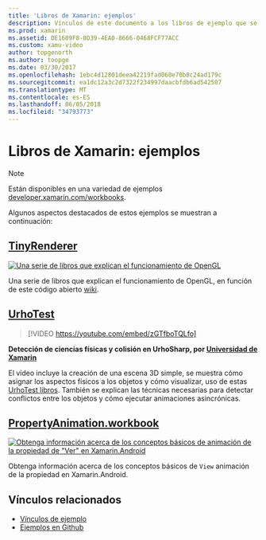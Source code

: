 ```yaml
---
title: 'Libros de Xamarin: ejemplos'
description: Vínculos de este documento a los libros de ejemplo que se utilizará al obtener información sobre cómo utilizar los libros de Xamarin. Libros vinculados muestran OpenGL, UrhoSharp y propiedad de animación en Xamarin.Android.
ms.prod: xamarin
ms.assetid: DE1609F8-0D39-4EA0-8666-0468FCF77ACC
ms.custom: xamu-video
author: topgenorth
ms.author: toopge
ms.date: 03/30/2017
ms.openlocfilehash: 1ebc4d12801deea42219fad060e70b8c24ad179c
ms.sourcegitcommit: ea1dc12a3c2d7322f234997daacbfdb6ad542507
ms.translationtype: MT
ms.contentlocale: es-ES
ms.lasthandoff: 06/05/2018
ms.locfileid: "34793773"
---
```

# <a name="xamarin-workbooks--samples"></a>Libros de Xamarin: ejemplos

> [!NOTE]
> Están disponibles en una variedad de ejemplos [developer.xamarin.com/workbooks](https://developer.xamarin.com/workbooks/).

Algunos aspectos destacados de estos ejemplos se muestran a continuación:

## <a name="tinyrenderertinyrenderermd"></a>[TinyRenderer](tinyrenderer.md)

[![](images/tinyrenderer-sml.png "Una serie de libros que explican el funcionamiento de OpenGL")](images/tinyrenderer-sml-orig.png#lightbox)

Una serie de libros que explican el funcionamiento de OpenGL, en función de este código abierto [wiki](https://github.com/ssloy/tinyrenderer/wiki/).

[](tinyrenderer.md)

## <a name="urhotesthttpsgithubcomkrumelururhotest"></a>[UrhoTest](https://github.com/Krumelur/UrhoTest)

 > [!VIDEO https://youtube.com/embed/zGTfboTQLfo]

**Detección de ciencias físicas y colisión en UrhoSharp, por [Universidad de Xamarin](https://university.xamarin.com)**

El vídeo incluye la creación de una escena 3D simple, se muestra cómo asignar los aspectos físicos a los objetos y cómo visualizar, uso de estas [UrhoTest libros](https://github.com/Krumelur/UrhoTest). También se explican las técnicas necesarias para detectar conflictos entre los objetos y cómo ejecutar animaciones asincrónicas.

## <a name="propertyanimationworkbookhttpsdeveloperxamarincomworkbooksandroiduser-interfacepropertyanimationworkbook"></a>[PropertyAnimation.workbook](https://developer.xamarin.com/workbooks/android/user-interface/PropertyAnimation.workbook)

[![](images/android-property-view-sml.png "Obtenga información acerca de los conceptos básicos de animación de la propiedad de \"Ver\" en Xamarin.Android")](images/android-property-view.png#lightbox)

Obtenga información acerca de los conceptos básicos de `View` animación de la propiedad en Xamarin.Android.


<!--[![](images/skia0-sml.png "Android")](images/skia0.png#lightbox)

SkiaSharp provides a powerful C# API for doing 2D graphics. See how to use Skia to draw in your apps.-->


## <a name="related-links"></a>Vínculos relacionados

- [Vínculos de ejemplo](https://developer.xamarin.com/workbooks)
- [Ejemplos en Github](https://github.com/xamarin/workbooks)
